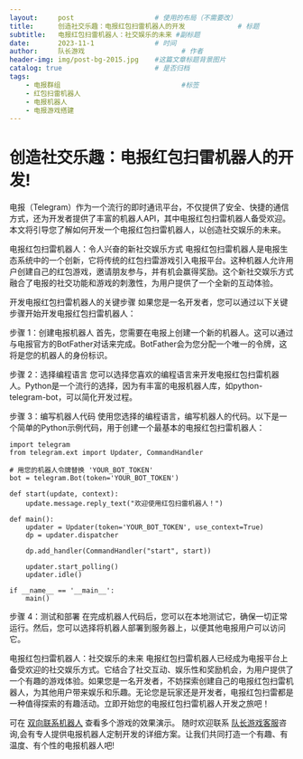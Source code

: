 ```yaml
---
layout:     post   				    # 使用的布局（不需要改）
title:      创造社交乐趣：电报红包扫雷机器人的开发 			# 标题 
subtitle:   电报红包扫雷机器人：社交娱乐的未来 #副标题
date:       2023-11-1				# 时间
author:     队长游戏 						# 作者
header-img: img/post-bg-2015.jpg 	#这篇文章标题背景图片
catalog: true 						# 是否归档
tags:
    - 电报群组								#标签
    - 红包扫雷机器人
    - 电报机器人
    - 电报游戏搭建
---
```

# 创造社交乐趣：电报红包扫雷机器人的开发!
电报（Telegram）作为一个流行的即时通讯平台，不仅提供了安全、快捷的通信方式，还为开发者提供了丰富的机器人API，其中电报红包扫雷机器人备受欢迎。本文将引导您了解如何开发一个电报红包扫雷机器人，以创造社交娱乐的未来。

电报红包扫雷机器人：令人兴奋的新社交娱乐方式
电报红包扫雷机器人是电报生态系统中的一个创新，它将传统的红包扫雷游戏引入电报平台。这种机器人允许用户创建自己的红包游戏，邀请朋友参与，并有机会赢得奖励。这个新社交娱乐方式融合了电报的社交功能和游戏的刺激性，为用户提供了一个全新的互动体验。

开发电报红包扫雷机器人的关键步骤
如果您是一名开发者，您可以通过以下关键步骤开始开发电报红包扫雷机器人：

步骤 1：创建电报机器人
首先，您需要在电报上创建一个新的机器人。这可以通过与电报官方的BotFather对话来完成。BotFather会为您分配一个唯一的令牌，这将是您的机器人的身份标识。

步骤 2：选择编程语言
您可以选择您喜欢的编程语言来开发电报红包扫雷机器人。Python是一个流行的选择，因为有丰富的电报机器人库，如python-telegram-bot，可以简化开发过程。

步骤 3：编写机器人代码
使用您选择的编程语言，编写机器人的代码。以下是一个简单的Python示例代码，用于创建一个最基本的电报红包扫雷机器人：

```
import telegram
from telegram.ext import Updater, CommandHandler

# 用您的机器人令牌替换 'YOUR_BOT_TOKEN'
bot = telegram.Bot(token='YOUR_BOT_TOKEN')

def start(update, context):
    update.message.reply_text("欢迎使用红包扫雷机器人！")

def main():
    updater = Updater(token='YOUR_BOT_TOKEN', use_context=True)
    dp = updater.dispatcher

    dp.add_handler(CommandHandler("start", start))

    updater.start_polling()
    updater.idle()

if __name__ == '__main__':
    main()
```
步骤 4：测试和部署
在完成机器人代码后，您可以在本地测试它，确保一切正常运行。然后，您可以选择将机器人部署到服务器上，以便其他电报用户可以访问它。

电报红包扫雷机器人：社交娱乐的未来
电报红包扫雷机器人已经成为电报平台上备受欢迎的社交娱乐方式。它结合了社交互动、娱乐性和奖励机会，为用户提供了一个有趣的游戏体验。如果您是一名开发者，不妨探索创建自己的电报红包扫雷机器人，为其他用户带来娱乐和乐趣。无论您是玩家还是开发者，电报红包扫雷都是一种值得探索的有趣活动。立即开始您的电报红包扫雷机器人开发之旅吧！

可在 [双向联系机器人](https://t.me/captainGameBot  "队长游戏官方客服") 查看多个游戏的效果演示。
随时欢迎联系 [队长游戏客服](https://t.me/duizhangdajian  "队长游戏官方客服")咨询,会有专人提供电报机器人定制开发的详细方案。让我们共同打造一个有趣、有温度、有个性的电报机器人吧!
